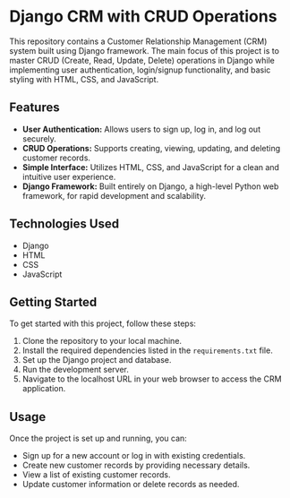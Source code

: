 # Django CRM with CRUD Operations

This repository contains a Customer Relationship Management (CRM) system built using Django framework. The main focus of this project is to master CRUD (Create, Read, Update, Delete) operations in Django while implementing user authentication, login/signup functionality, and basic styling with HTML, CSS, and JavaScript.

## Features

- **User Authentication:** Allows users to sign up, log in, and log out securely.
- **CRUD Operations:** Supports creating, viewing, updating, and deleting customer records.
- **Simple Interface:** Utilizes HTML, CSS, and JavaScript for a clean and intuitive user experience.
- **Django Framework:** Built entirely on Django, a high-level Python web framework, for rapid development and scalability.

## Technologies Used

- Django
- HTML
- CSS
- JavaScript

## Getting Started

To get started with this project, follow these steps:

1. Clone the repository to your local machine.
2. Install the required dependencies listed in the `requirements.txt` file.
3. Set up the Django project and database.
4. Run the development server.
5. Navigate to the localhost URL in your web browser to access the CRM application.

## Usage

Once the project is set up and running, you can:

- Sign up for a new account or log in with existing credentials.
- Create new customer records by providing necessary details.
- View a list of existing customer records.
- Update customer information or delete records as needed.

